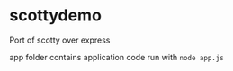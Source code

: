 scottydemo
==========

Port of scotty over express

app folder contains application code
run with `node app.js`
